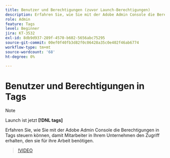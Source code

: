 ```yaml
---
title: Benutzer und Berechtigungen (zuvor Launch-Berechtigungen)
description: Erfahren Sie, wie Sie mit der Adobe Admin Console die Berechtigungen in Tags steuern können, damit Mitarbeiter in Ihrem Unternehmen den Zugriff erhalten, den sie für ihre Arbeit benötigen.
role: Admin
feature: Tags
level: Beginner
jira: KT-3532
exl-id: 8db9d937-289f-4570-b602-5656abc75295
source-git-commit: 00ef0f40fb3d82f0c06428a35c0e402f46ab6774
workflow-type: tm+mt
source-wordcount: '68'
ht-degree: 0%

---
```


# Benutzer und Berechtigungen in Tags

>[!NOTE]
>
> Launch ist jetzt **[!DNL tags]**

Erfahren Sie, wie Sie mit der Adobe Admin Console die Berechtigungen in Tags steuern können, damit Mitarbeiter in Ihrem Unternehmen den Zugriff erhalten, den sie für ihre Arbeit benötigen.

>[!VIDEO](https://video.tv.adobe.com/v/28734/?learn=on)
